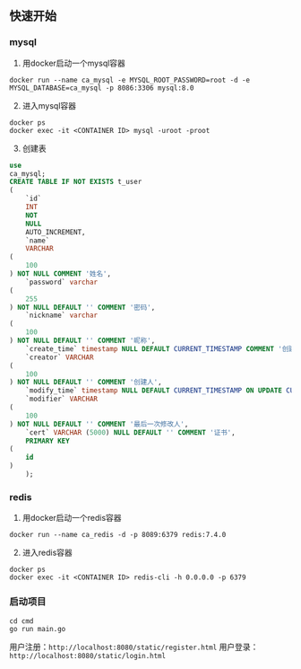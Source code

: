 ## 快速开始

### mysql

1. 用docker启动一个mysql容器

```shell
docker run --name ca_mysql -e MYSQL_ROOT_PASSWORD=root -d -e MYSQL_DATABASE=ca_mysql -p 8086:3306 mysql:8.0
```

2. 进入mysql容器

```shell
docker ps
docker exec -it <CONTAINER ID> mysql -uroot -proot
```

3. 创建表

```sql
use
ca_mysql;
CREATE TABLE IF NOT EXISTS t_user
(
    `id`
    INT
    NOT
    NULL
    AUTO_INCREMENT,
    `name`
    VARCHAR
(
    100
) NOT NULL COMMENT '姓名',
    `password` varchar
(
    255
) NOT NULL DEFAULT '' COMMENT '密码',
    `nickname` varchar
(
    100
) NOT NULL DEFAULT '' COMMENT '昵称',
    `create_time` timestamp NULL DEFAULT CURRENT_TIMESTAMP COMMENT '创建时间',
    `creator` VARCHAR
(
    100
) NOT NULL DEFAULT '' COMMENT '创建人',
    `modify_time` timestamp NULL DEFAULT CURRENT_TIMESTAMP ON UPDATE CURRENT_TIMESTAMP COMMENT '最后一次修改时间',
    `modifier` VARCHAR
(
    100
) NOT NULL DEFAULT '' COMMENT '最后一次修改人',
    `cert` VARCHAR (5000) NULL DEFAULT '' COMMENT '证书',
    PRIMARY KEY
(
    id
)
    );
```

### redis

1. 用docker启动一个redis容器

```shell
docker run --name ca_redis -d -p 8089:6379 redis:7.4.0
```

2. 进入redis容器

```shell
docker ps
docker exec -it <CONTAINER ID> redis-cli -h 0.0.0.0 -p 6379
```

### 启动项目

```shell
cd cmd
go run main.go
```

用户注册：`http://localhost:8080/static/register.html`
用户登录：`http://localhost:8080/static/login.html`
